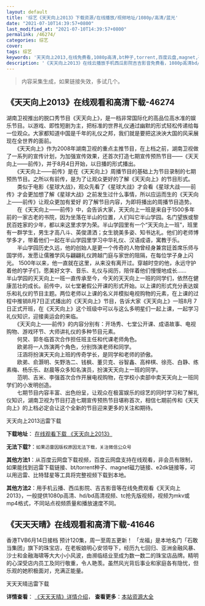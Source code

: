 ```yaml
---
layout: default
title: '综艺《天天向上2013》下载资源/在线播放/视频地址/1080p/高清/蓝光'
date: "2021-07-10T14:39:57+0800"
last_modified_at: "2021-07-10T14:39:57+0800"
permalink: /46274/
categories: 综艺
cover:
tags: 综艺
keywords: '天天向上2013,在线免费看,1080p高清,bt种子,torrent,百度云盘,magnet,磁力链,迅雷下载资源'
description: '《天天向上2013》在线云播放手机西瓜影院吉吉影音免费看，1080p高清bd/hd未删减完整版和tc抢先枪版，mkv/mp4格式，附带bt/torrent种子、magnet/磁力链、百度云盘、网盘资源迅雷下载链接'
---
```


>内容采集生成，如果链接失效，多试几个。


## 《天天向上2013》在线观看和高清下载-46274

湖南卫视推出的脱口秀节目《天天向上》，是一档非常国际化的高品位高水准的娱乐节目。以游戏、即性短剧为主，把标准的世界礼仪通过幽默的形式轻松传递给每一位观众。大家都知道中国是千年的礼仪之邦，我们就是要把这泱泱大国的风采展现在全世界的面前。<br />　　《天天向上》作为2008年湖南卫视的重点主推节目，在上档之前，湖南卫视做了一系列的宣传计划，为加强宣传效果，还首次打造七期宣传预热节目&mdash;—《天天向上&mdash;—前传》，并于8月4日开始，以日播的形式播出。<br />　　《天天向上&mdash;—前传》是在《天天向上》周播节目的基础上为节目录制的七期预热节目。之所以有前传，是为了让观众更好的了解《天天向上》的节目形式。<br />　　类似于电影《星球大战》，观众先看了《星球大战》才会看《星球大战&mdash;—前传》才会更加想了解《星球大战》之前发生过什么事情，所以应运而生的《天天向上&mdash;—前传》让观众更加有爱好 的了解节目内容，为即将播出的周播节目造势。<br />　　在《天天向上&mdash;—前传》中，会告诉大家，天天向上一班是来自于1500多年前的一家古老的书院，因为坐落在半山的位置，人们叫它半山学园。名门望族或黎民百姓家的少年，都以来这里求学为荣。半山学园里有一个&ldquo;天天向上一班&rdquo;，班里有一群学生，男生才高八斗、英俊潇洒；女生貌美多姿、知书达礼。他们的老师博学多才，带着他们一起在半山学园里学习中华礼仪、汉语成语，寓教于乐。<br />　　半山学园历史久远，他的创始人是更一个传奇的人物曾经身兼宫廷首席乐师与国学师，发愿让儒雅学风与翩翩礼仪跨越门庭与家世的阻隔，在每位学子身上闪光。 1500年以来，他一直就在这里，从来没有离开过。穿越时空的他，永远守护着他的学子们，愿美好文字、音乐、礼仪与阅历，陪伴着他们慢慢地成长&hellip;…　　半山学园的天天向上一班一直传承至今，今天的天天向上一班的同学们，依然在健康茁壮的成长。前传中，以七堂暑假公开课的形式开始。以上课的形式充分表达娱乐和礼仪的节目主题。两位老师以上课的名义并模拟电视购物的元素，在上课的过程中推销8月7日正式播出的《天天向上》节目，告诉大家《天天向上》一班8月 7日正式开班，在《天天向上》这个班级中可以与这么多明星们一起上课，一起学习礼仪知识，迎接奥运会的来临。<br />　　《天天向上&mdash;—前传》的内容分别有：开场秀、七堂公开课、成语故事、电视购物、游戏环节、大师讲礼仪的多种节目元素。<br />　　何炅、郭冬临首次合作担任班主任和代课老师角色。<br />　　欧弟将一人饰演两个角色，分别饰演老师和同学。<br />　　汪涵将扮演天天向上班的传奇学长，是同学和老师的骄傲。<br />　　欧弟、俞灏明、矢野浩二、钱枫、董贝克、谷智鑫、高梓棋、徐亮、白静、练素梅、杨乐乐、赵晨等众多知名演员，扮演天天向上一班的同学。<br />　　范明、吉米、李强首次合作开展电视购物，在学校小卖部中卖天天向上一班同学们的小发明创造。<br />　　七期节目内容丰富、出色纷呈，让观众在极富娱乐的综艺的同时学习和了解礼仪知识，湖南卫视为节目打造七期宣传预热节目堪称首次，相信七期前传和《天天向上》的上档必定会让这个全新的节目迎来更多的关注和期待。


天天向上2013迅雷下载

**下载地址**： [在线观看下载 《天天向上2013》](https://www.993dy.com//vod-detail-id-3570.html) 


**无法下载?**：`如果迅雷因版权原因无法下载，关注微信公众号 `

**其他方法1**：从百度云网盘下载视频，百度云网盘支持在线观看，非会员有限制，如果能找到迅雷下载链接、bt/torrent种子、magnet磁力链接、e2dk链接等，可以用迅雷、比特彗星等工具将完整视频下载到本地。

**其他方法2**：用手机云播、西瓜影院、吉吉影音等在线免费观看《天天向上2013》，一般提供1080p高清、hd/bd高清视频、tc抢先版视频，视频为mkv或mp4格式，不同站点视频质量和播放速度不同。


## 《天天天晴》在线观看和高清下载-41646

香港TVB6月14日接档 预计120集，周一至周五更新！ 「龙福」是本地名门「石敢当集团」旗下的珠宝店，在老板娘明心安领导下，经历九七回归、亚洲金融风暴、沙士和金融海啸等大大小小风波，由濒临结业至成为数一数二的珠宝店品牌。精明的心深受店内员工及同行敬重，令人艳羡。虽然风光背后事业和家庭各有隐忧，但乐观的她积极面对，充满正能量。</span>


天天天晴迅雷下载

**详情查看**： [《天天天晴》详情介绍](/movie/41646/)， **查看更多**：[本站资源大全](/movie/t/all/)


